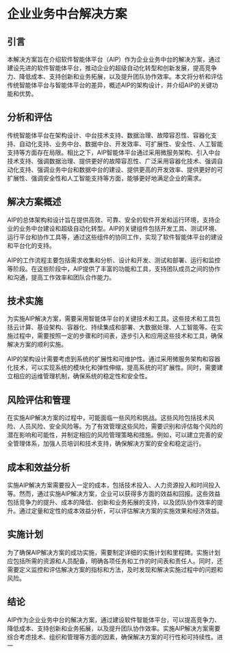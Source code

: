 # 企业业务中台解决方案

## 引言
本解决方案旨在介绍软件智能体平台（AIP）作为企业业务中台的解决方案，通过建设先进的软件智能体平台，推动企业的超级自动化转型和创新发展，提高竞争力、降低成本、支持创新和业务拓展，以及提升团队协作效率。本文将分析和评估传统智能体平台与智能体平台的差异，概述AIP的架构设计，并介绍AIP的关键功能和优势。

## 分析和评估
传统智能体平台在架构设计、中台技术支持、数据治理、故障容忍性、容器化支持、自动化支持、业务中台、数据中台、开发效率、可扩展性、安全性、人工智能支持等方面存在局限。相比之下，AIP智能体平台通过采用微服务架构、引入中台技术支持、强调数据治理、提供更好的故障容忍性、广泛采用容器化技术、强调自动化支持、强调业务中台和数据中台的建设、提供更高的开发效率、提供更好的可扩展性、强调安全性和人工智能支持等方面，能够更好地满足企业的需求。

## 解决方案概述
AIP的总体架构和设计旨在提供高效、可靠、安全的软件开发和运行环境，支持企业的业务中台建设和超级自动化转型。AIP的关键组件包括开发工具、测试环境、运行平台和协作工具等，通过这些组件的协同工作，实现了软件智能体平台的建设和平台化的支持。

AIP的工作流程主要包括需求收集和分析、设计和开发、测试和部署、运行和监控等阶段。在这些阶段中，AIP提供了丰富的功能和工具，支持团队成员之间的协作和沟通，提高工作效率和团队合作能力。

## 技术实施
为实施AIP解决方案，需要采用智能体平台的关键技术和工具。这些技术和工具包括云计算、基设架构、容器化、持续集成和部署、大数据处理、人工智能等。在实施过程中，需要按照一定的步骤和时间表，逐步引入和应用这些技术和工具，确保解决方案的顺利实施。

AIP的架构设计需要考虑到系统的扩展性和可维护性。通过采用微服务架构和容器化技术，可以实现系统的模块化和弹性伸缩，提高系统的可扩展性。同时，需要建立相应的运维管理机制，确保系统的稳定性和安全性。

## 风险评估和管理
在实施AIP解决方案的过程中，可能面临一些风险和挑战。这些风险包括技术风险、人员风险、安全风险等。为了有效管理这些风险，需要识别和评估每个风险的潜在影响和可能性，并制定相应的风险管理策略和措施。例如，可以建立完善的安全管理体系，加强人员培训和技术支持，确保解决方案的安全和稳定运行。

## 成本和效益分析
实施AIP解决方案需要投入一定的成本，包括技术投入、人力资源投入和时间投入等。然而，通过实施AIP解决方案，企业可以获得多方面的效益和回报。这些效益包括竞争力的提升、成本的降低、创新和业务拓展的支持，以及团队协作效率的提升。通过定量和定性的成本效益分析，可以评估解决方案的实施效果和经济效益。

## 实施计划
为了确保AIP解决方案的成功实施，需要制定详细的实施计划和里程碑。实施计划应包括所需的资源和人员配备，明确各项任务和工作的时间表和责任人。同时，还需要定义监控和评估解决方案的指标和方法，及时发现和解决实施过程中的问题和风险。

## 结论
AIP作为企业业务中台的解决方案，通过建设软件智能体平台，可以提高竞争力、降低成本、支持创新和业务拓展，以及提升团队协作效率。实施AIP解决方案需要综合考虑技术、组织和管理等方面的因素，确保解决方案的可行性和可持续性。进一